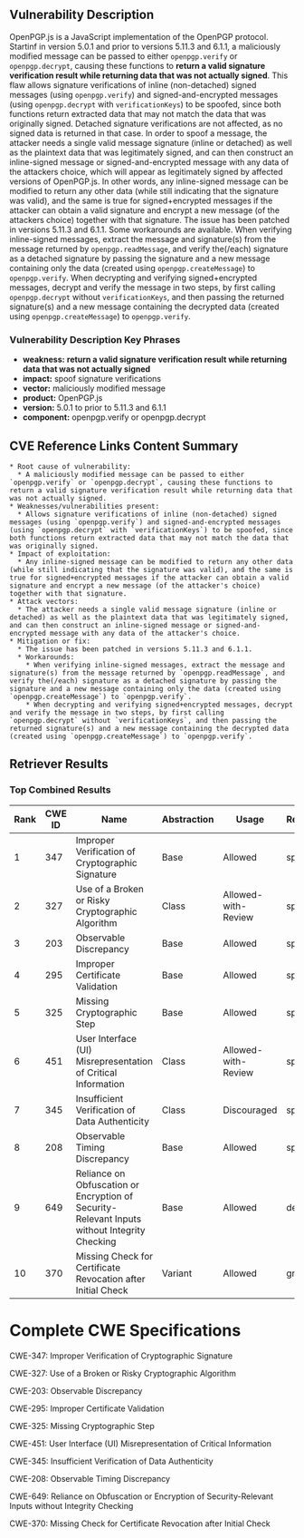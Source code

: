## Vulnerability Description
OpenPGP.js is a JavaScript implementation of the OpenPGP protocol. Startinf in version 5.0.1 and prior to versions 5.11.3 and 6.1.1, a maliciously modified message can be passed to either `openpgp.verify` or `openpgp.decrypt`, causing these functions to **return a valid signature verification result while returning data that was not actually signed**. This flaw allows signature verifications of inline (non-detached) signed messages (using `openpgp.verify`) and signed-and-encrypted messages (using `openpgp.decrypt` with `verificationKeys`) to be spoofed, since both functions return extracted data that may not match the data that was originally signed. Detached signature verifications are not affected, as no signed data is returned in that case. In order to spoof a message, the attacker needs a single valid message signature (inline or detached) as well as the plaintext data that was legitimately signed, and can then construct an inline-signed message or signed-and-encrypted message with any data of the attackers choice, which will appear as legitimately signed by affected versions of OpenPGP.js. In other words, any inline-signed message can be modified to return any other data (while still indicating that the signature was valid), and the same is true for signed+encrypted messages if the attacker can obtain a valid signature and encrypt a new message (of the attackers choice) together with that signature. The issue has been patched in versions 5.11.3 and 6.1.1. Some workarounds are available. When verifying inline-signed messages, extract the message and signature(s) from the message returned by `openpgp.readMessage`, and verify the(/each) signature as a detached signature by passing the signature and a new message containing only the data (created using `openpgp.createMessage`) to `openpgp.verify`. When decrypting and verifying signed+encrypted messages, decrypt and verify the message in two steps, by first calling `openpgp.decrypt` without `verificationKeys`, and then passing the returned signature(s) and a new message containing the decrypted data (created using `openpgp.createMessage`) to `openpgp.verify`.

### Vulnerability Description Key Phrases
- **weakness:** **return a valid signature verification result while returning data that was not actually signed**
- **impact:** spoof signature verifications
- **vector:** maliciously modified message
- **product:** OpenPGP.js
- **version:** 5.0.1 to prior to 5.11.3 and 6.1.1
- **component:** openpgp.verify or openpgp.decrypt

## CVE Reference Links Content Summary
```text
* Root cause of vulnerability:
  * A maliciously modified message can be passed to either `openpgp.verify` or `openpgp.decrypt`, causing these functions to return a valid signature verification result while returning data that was not actually signed.
* Weaknesses/vulnerabilities present:
  * Allows signature verifications of inline (non-detached) signed messages (using `openpgp.verify`) and signed-and-encrypted messages (using `openpgp.decrypt` with `verificationKeys`) to be spoofed, since both functions return extracted data that may not match the data that was originally signed.
* Impact of exploitation:
  * Any inline-signed message can be modified to return any other data (while still indicating that the signature was valid), and the same is true for signed+encrypted messages if the attacker can obtain a valid signature and encrypt a new message (of the attacker's choice) together with that signature.
* Attack vectors:
  * The attacker needs a single valid message signature (inline or detached) as well as the plaintext data that was legitimately signed, and can then construct an inline-signed message or signed-and-encrypted message with any data of the attacker's choice.
* Mitigation or fix:
  * The issue has been patched in versions 5.11.3 and 6.1.1.
  * Workarounds:
    * When verifying inline-signed messages, extract the message and signature(s) from the message returned by `openpgp.readMessage`, and verify the(/each) signature as a detached signature by passing the signature and a new message containing only the data (created using `openpgp.createMessage`) to `openpgp.verify`.
    * When decrypting and verifying signed+encrypted messages, decrypt and verify the message in two steps, by first calling `openpgp.decrypt` without `verificationKeys`, and then passing the returned signature(s) and a new message containing the decrypted data (created using `openpgp.createMessage`) to `openpgp.verify`.
```

## Retriever Results

### Top Combined Results

| Rank | CWE ID | Name | Abstraction | Usage  | Retrievers | Individual Scores |
|------|--------|------|-------------|-------|------------|-------------------|
| 1 | 347 | Improper Verification of Cryptographic Signature | Base | Allowed | sparse | 2.177 |
| 2 | 327 | Use of a Broken or Risky Cryptographic Algorithm | Class | Allowed-with-Review | sparse | 1.933 |
| 3 | 203 | Observable Discrepancy | Base | Allowed | sparse | 1.777 |
| 4 | 295 | Improper Certificate Validation | Base | Allowed | sparse | 1.732 |
| 5 | 325 | Missing Cryptographic Step | Base | Allowed | sparse | 1.683 |
| 6 | 451 | User Interface (UI) Misrepresentation of Critical Information | Class | Allowed-with-Review | sparse | 1.630 |
| 7 | 345 | Insufficient Verification of Data Authenticity | Class | Discouraged | sparse | 1.563 |
| 8 | 208 | Observable Timing Discrepancy | Base | Allowed | sparse | 1.550 |
| 9 | 649 | Reliance on Obfuscation or Encryption of Security-Relevant Inputs without Integrity Checking | Base | Allowed | dense | 0.490 |
| 10 | 370 | Missing Check for Certificate Revocation after Initial Check | Variant | Allowed | graph | 0.002 |



# Complete CWE Specifications

CWE-347: Improper Verification of Cryptographic Signature

CWE-327: Use of a Broken or Risky Cryptographic Algorithm

CWE-203: Observable Discrepancy

CWE-295: Improper Certificate Validation

CWE-325: Missing Cryptographic Step

CWE-451: User Interface (UI) Misrepresentation of Critical Information

CWE-345: Insufficient Verification of Data Authenticity

CWE-208: Observable Timing Discrepancy

CWE-649: Reliance on Obfuscation or Encryption of Security-Relevant Inputs without Integrity Checking

CWE-370: Missing Check for Certificate Revocation after Initial Check